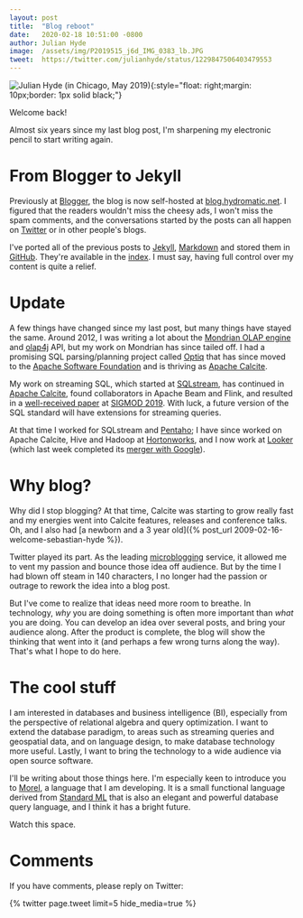 ```yaml
---
layout: post
title:  "Blog reboot"
date:   2020-02-18 10:51:00 -0800
author: Julian Hyde
image:  /assets/img/P2019515_j6d_IMG_0383_lb.JPG
tweet:  https://twitter.com/julianhyde/status/1229847506403479553
---
```

![Julian Hyde (in Chicago, May 2019)](/assets/img/P2019515_j6d_IMG_0383_lb.JPG "Julian Hyde (in Chicago, May 2019)"){:style="float: right;margin: 10px;border: 1px solid black;"}

Welcome back!

Almost six years since my last blog post, I'm sharpening my electronic
pencil to start writing again.

# From Blogger to Jekyll

Previously at [Blogger](http://julianhyde.blogspot.com/), the blog is
now self-hosted at
[blog.hydromatic.net](http://blog.hydromatic.net). I figured that the
readers wouldn't miss the cheesy ads, I won't miss the spam comments,
and the conversations started by the posts can all happen on
[Twitter](https://twitter.com/julianhyde) or in other people's blogs.

I've ported all of the previous posts to
[Jekyll](https://jekyllrb.com/),
[Markdown](https://kramdown.gettalong.org/) and stored them in
[GitHub](https://github.com/julianhyde/share/tree/main/blog).
They're available in the [index](/). I must say, having full control
over my content is quite a relief.

# Update

A few things have changed since my last post, but many things have
stayed the same. Around 2012, I was writing a lot about the [Mondrian
OLAP engine](https://en.wikipedia.org/wiki/Mondrian_OLAP_server) and
[olap4j](http://olap4j.org) API, but my work on Mondrian has since
tailed off. I had a promising SQL parsing/planning project called
[Optiq](https://github.com/julianhyde/optiq) that has since moved to the
[Apache Software Foundation](https://apache.org/)
and is thriving as [Apache Calcite](https://calcite.apache.org/).

My work on streaming SQL, which started at
[SQLstream](https://sqlstream.com), has continued in
[Apache Calcite](https://calcite.apache.org/docs/stream.html), found
collaborators in Apache Beam and Flink, and resulted in a
[well-received paper](https://blog.acolyer.org/2019/07/03/one-sql-to-rule-them-all/)
at [SIGMOD 2019](https://arxiv.org/pdf/1905.12133.pdf). With
luck, a future version of the SQL standard will have extensions for
streaming queries.

At that time I worked for SQLstream and
[Pentaho](https://pentaho.com); I have since worked on Apache Calcite,
Hive and Hadoop at [Hortonworks](https://hortonworks.com), and I now
work at [Looker](https://looker.com) (which last week completed its
[merger with Google](https://techcrunch.com/2020/02/13/google-closes-2-6b-looker-acquisition/)).

# Why blog?

Why did I stop blogging? At that time, Calcite was starting to grow
really fast and my energies went into Calcite features, releases and
conference talks. Oh, and I also had
[a newborn and a 3 year old]({% post_url 2009-02-16-welcome-sebastian-hyde %}).

Twitter played its part. As the leading
[microblogging](https://en.wikipedia.org/wiki/Microblogging) service,
it allowed me to vent my passion and bounce those idea off
audience. But by the time I had blown off steam in 140 characters, I
no longer had the passion or outrage to rework the idea into a blog
post.

But I've come to realize that ideas need more room to breathe. In
technology, *why* you are doing something is often more important than
*what* you are doing. You can develop an idea over several posts, and
bring your audience along. After the product is complete, the blog
will show the thinking that went into it (and perhaps a few wrong
turns along the way). That's what I hope to do here.

# The cool stuff

I am interested in databases and business intelligence (BI),
especially from the perspective of relational algebra and query
optimization. I want to extend the database paradigm, to areas such as
streaming queries and geospatial data, and on language design, to make
database technology more useful.  Lastly, I want to bring the
technology to a wide audience via open source software.

I'll be writing about those things here. I'm especially keen to
introduce you to [Morel](https://github.com/julianhyde/morel/), a
language that I am developing. It is a small functional language
derived from [Standard ML](https://en.wikipedia.org/wiki/Standard_ML)
that is also an elegant and powerful database query language, and I
think it has a bright future.

Watch this space.

# Comments

If you have comments, please reply on Twitter:

<div data_dnt="true">
{% twitter page.tweet limit=5 hide_media=true %}
</div>
